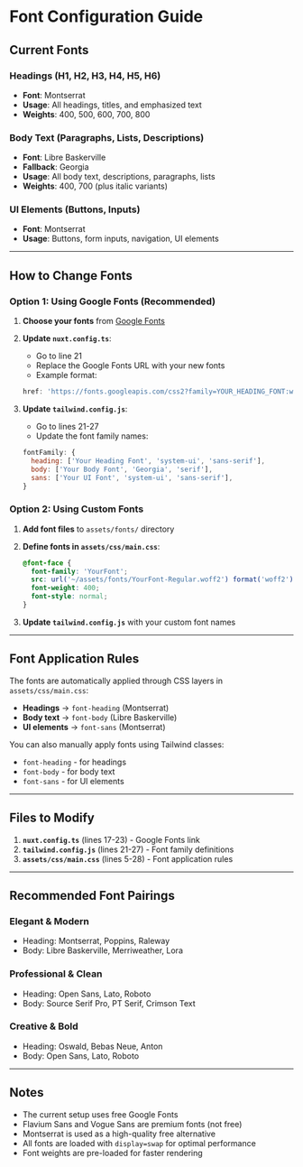 # Font Configuration Guide

## Current Fonts

### Headings (H1, H2, H3, H4, H5, H6)
- **Font**: Montserrat
- **Usage**: All headings, titles, and emphasized text
- **Weights**: 400, 500, 600, 700, 800

### Body Text (Paragraphs, Lists, Descriptions)
- **Font**: Libre Baskerville
- **Fallback**: Georgia
- **Usage**: All body text, descriptions, paragraphs, lists
- **Weights**: 400, 700 (plus italic variants)

### UI Elements (Buttons, Inputs)
- **Font**: Montserrat
- **Usage**: Buttons, form inputs, navigation, UI elements

---

## How to Change Fonts

### Option 1: Using Google Fonts (Recommended)

1. **Choose your fonts** from [Google Fonts](https://fonts.google.com/)

2. **Update `nuxt.config.ts`**:
   - Go to line 21
   - Replace the Google Fonts URL with your new fonts
   - Example format:
   ```typescript
   href: 'https://fonts.googleapis.com/css2?family=YOUR_HEADING_FONT:wght@400;500;600;700;800&family=YOUR_BODY_FONT:wght@400;700&display=swap'
   ```

3. **Update `tailwind.config.js`**:
   - Go to lines 21-27
   - Update the font family names:
   ```javascript
   fontFamily: {
     heading: ['Your Heading Font', 'system-ui', 'sans-serif'],
     body: ['Your Body Font', 'Georgia', 'serif'],
     sans: ['Your UI Font', 'system-ui', 'sans-serif'],
   }
   ```

### Option 2: Using Custom Fonts

1. **Add font files** to `assets/fonts/` directory

2. **Define fonts in `assets/css/main.css`**:
   ```css
   @font-face {
     font-family: 'YourFont';
     src: url('~/assets/fonts/YourFont-Regular.woff2') format('woff2');
     font-weight: 400;
     font-style: normal;
   }
   ```

3. **Update `tailwind.config.js`** with your custom font names

---

## Font Application Rules

The fonts are automatically applied through CSS layers in `assets/css/main.css`:

- **Headings** → `font-heading` (Montserrat)
- **Body text** → `font-body` (Libre Baskerville)
- **UI elements** → `font-sans` (Montserrat)

You can also manually apply fonts using Tailwind classes:
- `font-heading` - for headings
- `font-body` - for body text
- `font-sans` - for UI elements

---

## Files to Modify

1. **`nuxt.config.ts`** (lines 17-23) - Google Fonts link
2. **`tailwind.config.js`** (lines 21-27) - Font family definitions
3. **`assets/css/main.css`** (lines 5-28) - Font application rules

---

## Recommended Font Pairings

### Elegant & Modern
- Heading: Montserrat, Poppins, Raleway
- Body: Libre Baskerville, Merriweather, Lora

### Professional & Clean
- Heading: Open Sans, Lato, Roboto
- Body: Source Serif Pro, PT Serif, Crimson Text

### Creative & Bold
- Heading: Oswald, Bebas Neue, Anton
- Body: Open Sans, Lato, Roboto

---

## Notes

- The current setup uses free Google Fonts
- Flavium Sans and Vogue Sans are premium fonts (not free)
- Montserrat is used as a high-quality free alternative
- All fonts are loaded with `display=swap` for optimal performance
- Font weights are pre-loaded for faster rendering

